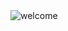 <img src="https://images-ext-1.discordapp.net/external/qSTtHPKusulyWIUQ0u5QifvrxAFkwpHo2VHR1FGbDFI/https/i.imgur.com/rgRlU5B.png" alt="welcome">
